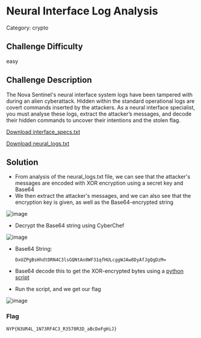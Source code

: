 # Neural Interface Log Analysis

Category: crypto

## Challenge Difficulty

easy

## Challenge Description
The Nova Sentinel's neural interface system logs have been tampered with during an alien cyberattack. Hidden within the standard operational logs are covert commands inserted by the attackers. As a neural interface specialist, you must analyse these logs, extract the attacker’s messages, and decode their hidden commands to uncover their intentions and the stolen flag.

[Download interface_specs.txt](https://github.com/Diablo2912/CTF-Writeups/blob/main/NYP%20InfoSec%20June%20CTF%202025/.files/interface_specs.txt)

[Download neural_logs.txt](https://github.com/Diablo2912/CTF-Writeups/blob/main/NYP%20InfoSec%20June%20CTF%202025/.files/neural_logs.txt)

## Solution

- From analysis of the neural_logs.txt file, we can see that the attacker's messages are encoded with XOR encryption using a secret key and Base64
- We then extract the attacker's messages, and we can also see that the encryption key is given, as well as the Base64-encrypted string
  
![image](https://github.com/user-attachments/assets/1e48e408-41c4-45e5-8bea-c6c2d195c7a2)

- Decrypt the Base64 string using CyberChef

![image](https://github.com/user-attachments/assets/53c4bb03-3bdd-48db-97e8-f2a13e7dc7b9)

- Base64 String:

      DxUZPgBsHhdtDRN4C3lsGQNtAn8WF31qfHULcggWJAw8DyAfJgQgDzM=

- Base64 decode this to get the XOR-encrypted bytes using a [python script](https://github.com/Diablo2912/CTF-Writeups/blob/main/NYP%20InfoSec%20June%20CTF%202025/.files/log.py)
- Run the script, and we get our flag

![image](https://github.com/user-attachments/assets/4cd6d9af-b184-4ef7-8ecf-c2008eac5b7d)


### Flag
    NYP{N3UR4L_1N73RF4C3_R3570R3D_aBcDeFgHiJ}
